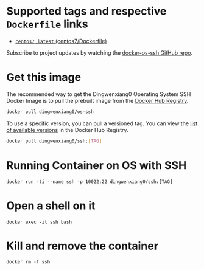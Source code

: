 # Supported tags and respective `Dockerfile` links
 
 - [`centos7`, `latest` (centos7/Dockerfile)](https://github.com/docker-zone/docker-os-ssh/blob/centos7/centos/7/Dockerfile)
 
Subscribe to project updates by watching the [docker-os-ssh GitHub repo](https://github.com/docker-zone/docker-os-ssh).
 
# Get this image

The recommended way to get the Dingwenxiang0 Operating System SSH Docker Image is to pull the prebuilt image from the [Docker Hub Registry](https://hub.docker.com/r/dingwenxiang0/ssh/).

```bash
docker pull dingwenxiang0/os-ssh
```

To use a specific version, you can pull a versioned tag. You can view the [list of available versions](https://hub.docker.com/r/dingwenxiang0/ssh/tags/) in the Docker Hub Registry.

```bash
docker pull dingwenxiang0/ssh:[TAG]
```

# Running Container on OS with SSH

`docker run -ti --name ssh -p 10022:22 dingwenxiang0/ssh:[TAG]`

# Open a shell on it

`docker exec -it ssh bash`

# Kill and remove the container

`docker rm -f ssh`
